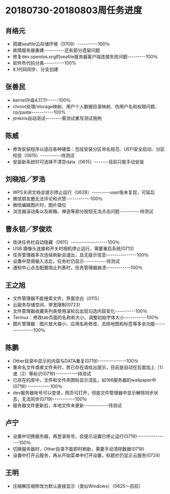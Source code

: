 # 20180730-20180803周任务进度

## 肖络元
- 搭建seafile云存储环境（0709）----------100％
- 故障服务器重建----------还有部分遗留问题
- 修复dev.opentos.org的seafile服务器客户端连接失败问题---------100％
- 软件所代码分离----------100%
- 8.1代码同步、分支创建

## 张善民
- kernel升级4.17.11------100％
- chroot处理/storage映射、用户个人数据目录映射、伪用户名和权限问题、cp/paste-----------100%
- jenkins自动测试--------需测试重写测试用例

## 陈威
- 修改安装程序以适应各种硬盘：包括安装分区命名规范、UEFI安全启动、分区校验（0615）----------待测试
- 安装新系统时可选择不清空data（0615）-------目前只能手动安装

## 刘晓旭／罗浩
- WPS关闭文档会提示停止运行（0628）---------user版未复现，可延后
- 微信朋友圈无法评论和点赞------------100％
- 微信编辑图片时，图片错位
- 浏览器滚动条以及邮箱、禅道等部分按钮无法点击问题----------待测试

## 曹永韧／罗俊欢
- 改进任务栏自动隐藏（0611）------------------100％
- USB 摄像头连接和开关时相机停止运行，需要重启系统(0713)
- 任务管理器多次连续刷新会退出，且无提示信息---------------100％
- 设置中禁用输入法后，任务栏仍显示-----------待测试
- 通知中心点击配置阻止列表时，任务管理器崩溃------------100％

## 王之旭
- 文件管理器不能搜索文件，界面空白（0115）
- 云服务存储空间、带宽限制(0723)
- 文件管理器收藏夹列表使用滚轮后出现勾选内容变化----------100％
- Termux：修改tab页面的名称和大小，调整初始字体大小-----------100％
- 图片管理器：图片放大缩小、应用名称修改、去除地图和标签等多余功能---------------100％

## 陈鹏
- Other目录中显示的内容与DATA重复(0719)--------------100％
- 重命名文件或者文件夹时，若已存在请给出提示，目前是自动在后面加上（1）或（2）等标识(0719)-----------待测试
- 已存在的库中，文件和文件夹图标显示混乱，如166服务器的wallpaper中(0719)------------100％
- dev服务器账号可以登录，网页可打开，但是文件管理器中显示解除同步状态，无法同步(0719)-----------100％
- 服务器文件更新后，本地文件未更新------------待测试

## 卢宁
- 设置中切换服务器，再登录账号，会提示设置已停止运行(0719)----------------100％
- 切换服务器时，Other目录不能即时刷新，需要手动清除数据(0719)
- 设置中打开云服务，再从开始菜单中打开设置，标题栏仍显示云服务(0724)

## 王明
- 压缩解压缩修改为默认直接显示（类似Windows）（0625～目前）
